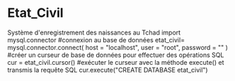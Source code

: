 # Etat_Civil
Système d'enregistrement des naissances au Tchad
import mysql.connector
#connexion au base de données
etat_civil= mysql.connector.connect(
  host = "localhost",
  user = "root",
  password = ""
)
#créer un curseur de base de données pour effectuer des opérations SQL
cur = etat_civil.cursor()
#exécuter le curseur avec la méthode execute() et transmis la requête SQL
cur.execute("CREATE DATABASE etat_civil")
